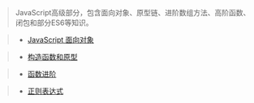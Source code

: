 > JavaScript高级部分，包含面向对象、原型链、进阶数组方法、高阶函数、闭包和部分ES6等知识。

> - [JavaScript 面向对象](JS-Advance/ch01)

> - [构造函数和原型](JS-Advance/ch02)

> - [函数进阶](JS-Advance/ch03)

> - [正则表达式](JS-Advance/ch04)